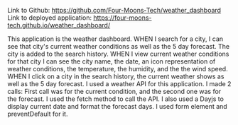 Link to Github: https://github.com/Four-Moons-Tech/weather_dashboard
Link to deployed application: https://four-moons-tech.github.io/weather_dashboard/

This application is the weather dashboard. 
WHEN I search for a city, I can see that city's current weather conditions as well as the 5 day forecast. The city is added to the search history. WHEN I view current weather conditions for that city I can see the city name, the date, an icon representation of weather conditions, the temperature, the humidity, and the the wind speed.
WHEN I click on a city in the search history, the current weather shows as well as the 5 day forecast. 
I used a weather API for this application. I made 2 calls: First call was for the current condition, and the second one was for the forecast. I used the fetch method to call the API. 
I also used a Dayjs to display current date and format the forecast days. 
I used form element and preventDefault for it. 

